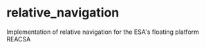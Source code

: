 # relative_navigation
Implementation of relative navigation for the ESA's floating platform REACSA 
